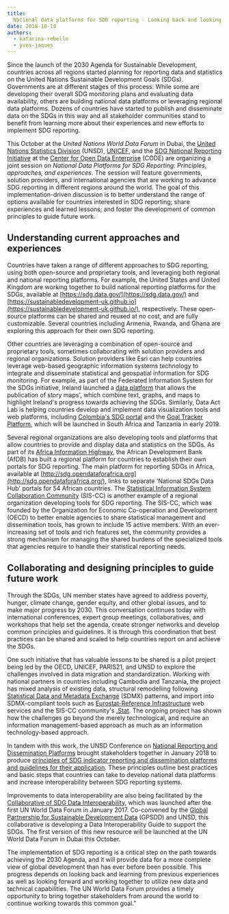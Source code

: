 ```yaml
---
title:
  National data platforms for SDG reporting - Looking back and looking forward
date: 2018-10-10
authors:
  - katarina-rebello
  - yves-jaques
---
```


Since the launch of the 2030 Agenda for Sustainable Development, countries
across all regions started planning for reporting data and statistics on the
United Nations Sustainable Development Goals (SDGs). Governments are at
different stages of this process: While some are developing their overall SDG
monitoring plans and evaluating data availability, others are building national
data platforms or leveraging regional data platforms. Dozens of countries have
started to publish and disseminate data on the SDGs in this way and all
stakeholder communities stand to benefit from learning more about their
experiences and new efforts to implement SDG reporting.

This October at the _United Nations World Data Forum_ in Dubai, the
[United Nations Statistics Division](https://unstats.un.org/home/) (UNSD),
[UNICEF](https://www.unicef.org/), and the
[SDG National Reporting Initiative](https://www.sdgreporting.org/) at the
[Center for Open Data Enterprise](http://opendataenterprise.org/) (CODE) are
organizing a joint session on _National Data Platforms for SDG Reporting:
Principles, approaches, and experiences_. The session will feature governments,
solution providers, and international agencies that are working to advance SDG
reporting in different regions around the world. The goal of this
implementation-driven discussion is to better understand the range of options
available for countries interested in SDG reporting; share experiences and
learned lessons; and foster the development of common principles to guide future
work.

## Understanding current approaches and experiences

Countries have taken a range of different approaches to SDG reporting, using
both open-source and proprietary tools, and leveraging both regional and
national reporting platforms. For example, the United States and United Kingdom
are working together to build national reporting platforms for the SDGs,
available at [https://sdg.data.gov/](https://sdg.data.gov/) and
[https://sustainabledevelopment-uk.github.io](https://sustainabledevelopment-uk.github.io/),
respectively. These open-source platforms can be shared and reused at no cost,
and are fully customizable. Several countries including Armenia, Rwanda, and
Ghana are exploring this approach for their own SDG reporting.

Other countries are leveraging a combination of open-source and proprietary
tools, sometimes collaborating with solution providers and regional
organizations. Solution providers like Esri can help countries leverage
web-based geographic information systems technology to integrate and disseminate
statistical and geospatial information for SDG monitoring. For example, as part
of the Federated Information System for the SDGs initiative, Ireland launched a
[data platform](http://irelandsdg.geohive.ie/) that allows the publication of
story maps', which combine text, graphs, and maps to highlight Ireland's
progress towards achieving the SDGs. Similarly, Data Act Lab is helping
countries develop and implement data visualization tools and web platforms,
including [Colombia's SDG portal](https://ods.gov.co/) and the
[Goal Tracker Platform](https://www.goaltracker.org/), which will be launched in
South Africa and Tanzania in early 2019.

Several regional organizations are also developing tools and platforms that
allow countries to provide and display data and statistics on the SDGs. As part
of its
[Africa Information Highway](https://www.afdb.org/en/knowledge/statistics/africa-information-highway-aih/),
the African Development Bank (AfDB) has built a regional platform for countries
to establish their own portals for SDG reporting. The main platform for
reporting SDGs in Africa, available at
[http://sdg.opendataforafrica.org](http://sdg.opendataforafrica.org/), links to
separate 'National SDGs Data Hub' portals for 54 African countries. The
[Statistical Information System Collaboration Community](https://siscc.oecd.org/)
(SIS-CC) is another example of a regional organization developing tools for SDG
reporting. The SIS-CC, which was founded by the Organization for Economic
Co-operation and Development (OECD) to better enable agencies to share
statistical management and dissemination tools, has grown to include 15 active
members. With an ever-increasing set of tools and rich features set, the
community provides a strong mechanism for managing the shared burdens of the
specialized tools that agencies require to handle their statistical reporting
needs.

## Collaborating and designing principles to guide future work

Through the SDGs, UN member states have agreed to address poverty, hunger,
climate change, gender equity, and other global issues, and to make major
progress by 2030. This conversation continues today with international
conferences, expert group meetings, collaboratives, and workshops that help set
the agenda, create stronger networks and develop common principles and
guidelines. It is through this coordination that best practices can be shared
and scaled to help countries report on and achieve the SDGs.

One such initiative that has valuable lessons to be shared is a pilot project
being led by the OECD, UNICEF, PARIS21, and UNSD to explore the challenges
involved in data migration and standardization. Working with national partners
in countries including Cambodia and Tanzania, the project has mixed analysis of
existing data, structural remodelling following
[Statistical Data and Metadata Exchange](https://sdmx.org/) (SDMX) patterns, and
import into SDMX-compliant tools such as
[Eurostat-Reference Infrastructure](https://webgate.ec.europa.eu/fpfis/mwikis/sdmx/index.php/SDMX_Reference_Infrastructure_SDMX-RI)
web services and the SIS-CC community's
[.Stat](https://siscc.oecd.org/Home/Product). The ongoing project has shown how
the challenges go beyond the merely technological, and require an information
management-based approach as much as an information technology-based approach.

In tandem with this work, the UNSD Conference on
[National Reporting and Dissemination Platforms](https://unstats.un.org/unsd/capacity-building/meetings/National_Platforms_for_SDGs)
brought stakeholders together in January 2018 to produce
[principles of SDG indicator reporting and dissemination platforms and guidelines for their application](https://unstats.un.org/unsd/statcom/49th-session/documents/BG-Item3a-NRDP-E.pdf).
These principles outline best practices and basic steps that countries can take
to develop national data platforms and increase interoperability between SDG
reporting systems.

Improvements to data interoperability are also being facilitated by the
[Collaborative of SDG Data Interoperability,](http://www.data4sdgs.org/initiatives/interoperability-data-collaborative)
which was launched after the first UN World Data Forum in January 2017.
Co-convened by the
[Global Partnership for Sustainable Development Data](http://www.data4sdgs.org/)
(GPSDD) and UNSD, this collaborative is developing a Data Interoperability Guide
to support the SDGs. The first version of this new resource will be launched at
the UN World Data Forum in Dubai this October.

The implementation of SDG reporting is a critical step on the path towards
achieving the 2030 Agenda, and it will provide data for a more complete view of
global development than has ever before been possible. This progress depends on
looking back and learning from previous experiences as well as looking forward
and working together to utilize new data and technical capabilities. The UN
World Data Forum provides a timely opportunity to bring together stakeholders
from around the world to continue working towards this common goal."
